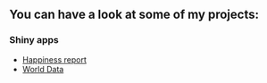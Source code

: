 ## You can have a look at some of my projects:

### Shiny apps

* [Happiness report](https://aliyaadav.shinyapps.io/Source/)
* [World Data](https://aliyaadav.shinyapps.io/Economic_development/?_ga=2.127306957.1362645145.1588864047-917712829.1588864047)
